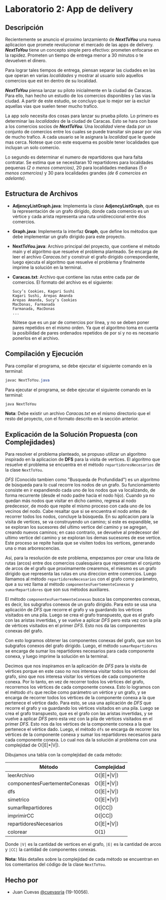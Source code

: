 # Laboratorio 2: App de delivery

## Descripción

Recientemente se anuncio el proximo lanzamiento de **_NextToYou_** una nueva aplicacion que promete revolucionar el mercado de las apps de delivery. **_NextToYou_** tiene un concepto simple pero efectivo: prometen enfocarse en la rapidez. Prometen un tiempo de entrega menor a 30 minutos o te devuelven el dinero.

Para  lograr  tales  tiempos  de  entrega,  piensan  separar  las  ciudades  en  las  que  operan  en  varias _localidades_ y mostrar al usuario solo aquellos comercios que est ́en dentro de su localidad.

**_NextToYou_** piensa lanzar su piloto inicialmente en la ciudad de Caracas. Para ello, han hecho un estudio de los comercios disponibles y las vias la ciudad. A partir de este estudio, se concluyo que lo mejor ser ́ıa excluir aquellas vias que suelen tener mucho trafico.

La app solo necesita dos cosas para lanzar su prueba piloto. Lo primero es determinar las _localidades_ de la ciudad de Caracas. Esto se hara con base a los comercios socios de **_NextToYou_**. Una _localidad_ viene dada por un conjunto de comercios entre los cuales se puede transitar sin pasar por vias de mucho trafico. A cada usuario se le asignara la _localidad_ que le quede mas cerca. Notese que con este esquema es posible tener localidades que incluyan un solo comercio.

Lo segundo es determinar el numero de repartidores que hara falta contratar. Se estima que se necesitaran 10 repartidores para localidades pequenas _(2 o menos comercios)_, 20 para localidades medianas _(5 o menos comercios)_ y 30 para localidades grandes _(de 6 comercios en adelante)_.

## Estructura de Archivos

- **AdjencyListGraph.java**: Implementa la clase **AdjencyListGraph**, que es la representación de un grafo dirigido, donde cada comercio es un vértice y cada arista representa una ruta unidireccional entre dos comercios.
- **Graph.java**: Implementa la interfaz **Graph**, que define los métodos que debe implementar un grafo dirigido para este proyecto.
- **NextToYou.java**: Archivo principal del proyecto, que contiene el método main y el algoritmo que resuelve el problema planteado. Se encarga de leer el archivo _Caracas.txt_ y construir el grafo dirigido correspondiente, luego ejecuta el algoritmo que resuelve el problema y finalmente imprime la solución en la terminal.
- **Caracas.txt**: Archivo que contiene las rutas entre cada par de comercios. El formato del archivo es el siguiente:

  ```
  Sucy’s Cookies, Kagari Sushi
  Kagari Sushi, Arepas Amanda
  Arepas Amanda, Sucy’s Cookies
  MacDonas, Farmanada
  Farmanada, MacDonas
  ...
  ```

  Nótese que es un par de comercios por línea, y no se deben poner pares repetidos en el mismo orden. Ya que el algoritmo toma en cuenta la posibilidad de pares ordenados repetidos de por sí y no es necesario ponerlos en el archivo.

## Compilación y Ejecución

Para compilar el programa, se debe ejecutar el siguiente comando en la terminal:

```java
javac NextToYou.java
```

Para ejecutar el programa, se debe ejecutar el siguiente comando en la terminal:

```java
java NextToYou
```

**Nota**: Debe existir un archivo _Caracas.txt_ en el mismo directorio que el resto del proyecto, con el formato descrito en la sección anterior.

## Explicación de la Solución Propuesta (con Complejidades)

Para resolver el problema planteado, se propuso utilizar un algoritmo inspirado en la aplicacion de **DFS** para la visita de vertices. El algoritmo que resuelve el problema se encuentra en el método `repartidoresNecesarios` de la clase `NextToYou`.

_DFS_ (Conocido tambien como "Busqueda de Profundidad") es un algoritmo de búsqueda para lo cual recorre los nodos de un grafo. Su funcionamiento consiste en ir expandiendo cada uno de los nodos que va localizando, de forma recurrente (desde el nodo padre hacia el nodo hijo). Cuando ya no quedan más nodos que visitar en dicho camino, regresa al nodo predecesor, de modo que repite el mismo proceso con cada uno de los vecinos del nodo. Cabe resaltar que si se encuentra el nodo antes de recorrer todos los nodos, concluye la búsqueda. En su aplicacion para la visita de vertices, se va construyendo un camino; si este es expandible, se se exploran los sucesores del ultimo vertice del camino y se agregan, creando nuevos caminos; en caso contrario, se devuelve al predecesor del ultimo vertice del camino y se exploran los demas sucesores de ese vertice. Este proceso se repite hasta que se visiten todos los vertices, generando una o mas arborescencias.

Así, para la resolución de este problema, empezamos por crear una lista de rutas (arcos) entre dos comercios cualesquiera que representan el conjunto de arcos de el grafo que proximamente crearemos, el miesmo es un grafo dirigido que representa las rutas en una direccion entre comercios. Luego llamamos al método `repartidoresNecesarios` con el grafo como parámetro, que a su vez llama al método `componentesFuertementeConexas` y `sumarRepartidores` que son sus métodos auxiliares.

El método `componentesFuertementeConexas` busca las componentes conexas, es decir, los subgrafos conexos de un grafo dirigido. Para esto se usa una aplicación de _DFS_ que recorre el grafo y va guardando los vértices visitados en una pila. Luego se crea el grafo transpuesto, que es el grafo con las aristas invertidas, y se vuelve a aplicar _DFS_ pero esta vez con la pila de vértices visitados en el primer _DFS_. Esto nos da las componentes conexas del grafo.

Con esto logramos obtener las componentes conexas del grafo, que son los subgrafos conexos del grafo dirigido. Luego, el método `sumarRepartidores` se encarga de sumar los repartidores necesarios para cada componente conexa, y luego imprime la solución en la terminal.

Decimos que nos inspiramos en la aplicación de _DFS_ para la visita de vértices porque en este caso no nos interesa visitar todos los vértices del grafo, sino que nos interesa visitar los vértices de cada componente conexa. Por lo tanto, en vez de recorrer todos los vértices del grafo, recorremos los vértices de cada componente conexa. Esto lo logramos con el método `dfs` que recibe como parámetro un vértice y un grafo, y se encarga de recorrer todos los vértices de la componente conexa a la que pertenece el vértice dado. Para esto, se usa una aplicación de _DFS_ que recorre el grafo y va guardando los vértices visitados en una pila. Luego se crea el grafo transpuesto, que es el grafo con las aristas invertidas, y se vuelve a aplicar _DFS_ pero esta vez con la pila de vértices visitados en el primer _DFS_. Esto nos da los vértices de la componente conexa a la que pertenece el vértice dado. Luego, el método `dfs` se encarga de recorrer los vértices de la componente conexa y sumar los repartidores necesarios para cada componente conexa. Lo cual nos da la solución al problema con una complejidad de O(\|E\|*\|V\|).

Dibujamos una tabla con la complejidad de cada método:

| Método                          | Complejidad          |
| ------------------------------- | -------------------- |
| leerArchivo                     | O(\|E\|*\|V\|)       |
| componentesFuertementeConexas   | O(\|E\|*\|V\|)       |
| dfs                             | O(\|E\|+\|V\|)       |
| simetrico                       | O(\|E\|*\|V\|)       |
| sumarRepartidores               | O(\|CC\|)            |
| imprimirCC                      | O(\|CC\|)            |
| repartidoresNecesarios          | O(\|E\|*\|V\|)       |
| colorear                        | O(1)                 |

Donde `|V|` es la cantidad de vertices en el grafo, `|E|` es la cantidad de arcos y `|CC|` la cantidad de componentes conexas.

**Nota:** Más detalles sobre la complejidad de cada método se encuentran en los comentarios del código de la clase `NextToYou`.

## Hecho por

- Juan Cuevas [@cuevasrja](https://github.com/cuevasrja) (19-10056).